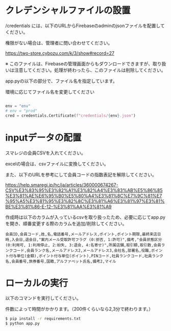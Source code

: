 
# クレデンシャルファイルの設置

/credentials には、以下のURLからFirebaseのadminのjsonファイルを配置してください。

権限がない場合は、管理者に問い合わせてください。

https://two-store.cybozu.com/k/3/show#record=27

※ このファイルは、Firebaseの管理画面からもダウンロードできますが、取り扱いは注意してください。処理が終わったら、このファイルは削除してください。


app.pyの以下の部分で、ファイル名を指定しています。

環境に応じてファイル名を変更してください

```python

env = "env"
# env = "prod"
cred = credentials.Certificate(f"credentials/{env}.json")
```

# inputデータの配置

スマレジの会員CSVを入れてください。

excelの場合は、csvファイルに変換してください。

また、以下のURLを参考にして会員コードの指数表記を解除してください。

https://help.smaregi.jp/hc/ja/articles/360000674267-CSV%E3%83%95%E3%82%A1%E3%82%A4%E3%83%AB%E5%86%85%E3%81%AE%E6%95%B0%E5%80%A4%E3%81%8C%E7%9C%81%E7%95%A5%E3%81%95%E3%82%8C%E3%81%A6%E3%81%97%E3%81%BE%E3%81%86-E-12-%E3%81%AA%E3%81%A9


作成時は以下のカラムが入っているcsvを取り扱ったため、必要に応じてapp.pyを開き、順番変更する際のカラムを追加/削除してください。

```
会員ID,会員コード,姓,名,電話番号,メールアドレス,ポイント,ポイント期限,最終来店日時,入会日,退会日,"案内メール受取許可フラグ (0:拒否, 1:許可)",備考,"会員状態区分 (0:利用可, 1:利用停止, 2:紛失, 3:退会, 4:名寄せ)",所属店舗,取引額,取引数,会員ランクコード,会員ランク名,メールアドレス2,メールアドレス3,会社名,部署名,役職,ポイント付与単位(金額),ポイント付与単位(ポイント),PINコード,社員ランクコード,社員ランク名,会員番号,旅券番号,国籍,アルファベット氏名,備考2,マイル
```


# ローカルの実行

以下のコマンドを実行してください。

件数によって時間がかかります。（200件くらいなら2,3分で終わります。）

```sh
$ pip install -r requirements.txt
$ python app.py
```
